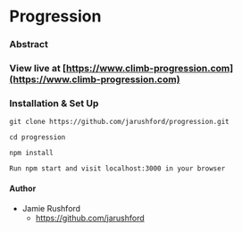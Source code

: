 # Progression

### Abstract 


### View live at [https://www.climb-progression.com](https://www.climb-progression.com)

### Installation & Set Up

```
git clone https://github.com/jarushford/progression.git

cd progression

npm install

Run npm start and visit localhost:3000 in your browser

```


#### Author

- Jamie Rushford
  - https://github.com/jarushford
